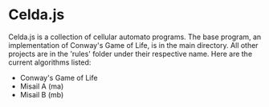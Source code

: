 # Celda.js

Celda.js is a collection of cellular automato programs. The base program, an implementation of Conway's Game of Life, is in the main directory. All other projects are in the 'rules' folder under their respective name. Here are the current algorithms listed:

- Conway's Game of Life
- Misail A (ma)
- Misail B (mb)